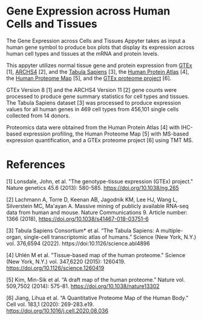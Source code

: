 # Gene Expression across Human Cells and Tissues

The Gene Expression across Cells and Tissues Appyter takes as input a human gene symbol to produce box plots that display its expression across human cell types and tissues at the mRNA and protein levels.

This appyter utilizes normal tissue gene and protein expression from [GTEx](https://gtexportal.org/home/) [1], [ARCHS4](https://maayanlab.cloud/archs4/) [2], and the [Tabula Sapiens](https://tabula-sapiens-portal.ds.czbiohub.org/) [3], the [Human Protein Atlas](https://www.proteinatlas.org/about/download) [4], the [Human Proteome Map](https://www.humanproteomemap.org/download.php) [5], and the [GTEx proteome project](https://doi.org/10.1016/j.cell.2020.08.036) [6].

GTEx Version 8 [1] and the ARCHS4 Version 11 [2] gene counts were processed to produce gene summary statistics for cell types and tissues. The Tabula Sapiens dataset [3] was processed to produce expression values for all human genes in 469 cell types from 456,101 single cells collected from 14 donors.

Proteomics data were obtained from the Human Protein Atlas [4] with IHC-based expression profiling, the Human Proteome Map [5] with MS-based expression quantification, and a GTEx proteome project [6] using TMT MS. 


# References

[1] Lonsdale, John, et al. "The genotype-tissue expression (GTEx) project." Nature genetics 45.6 (2013): 580-585. https://doi.org/10.1038/ng.265
        
[2] Lachmann A, Torre D, Keenan AB, Jagodnik KM, Lee HJ, Wang L, Silverstein MC, Ma'ayan A. Massive mining of publicly available RNA-seq data from human and mouse. Nature Communications 9. Article number: 1366 (2018), https://doi.org/10.1038/s41467-018-03751-6

[3] Tabula Sapiens Consortium* et al. “The Tabula Sapiens: A multiple-organ, single-cell transcriptomic atlas of humans.” Science (New York, N.Y.) vol. 376,6594 (2022). https://doi:10.1126/science.abl4896

[4] Uhlén M et al. "Tissue-based map of the human proteome." Science (New York, N.Y.) vol. 347,6220 (2015): 1260419. https://doi.org/10.1126/science.1260419

[5] Kim, Min-Sik et al. “A draft map of the human proteome.” Nature vol. 509,7502 (2014): 575-81. https://doi.org/10.1038/nature13302

[6] Jiang, Lihua et al. “A Quantitative Proteome Map of the Human Body.” Cell vol. 183,1 (2020): 269-283.e19. https://doi.org/10.1016/j.cell.2020.08.036
        
    
